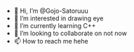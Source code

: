 - 👋 Hi, I’m @Gojo-Satoruuu
- 👀 I’m interested in drawing eye
- 🌱 I’m currently learning C++
- 💞️ I’m looking to collaborate on not now
- 📫 How to reach me hehe

<!---
Gojo-Satoruuu/Gojo-Satoruuu is a ✨ special ✨ repository because its `README.md` (this file) appears on your GitHub profile.
You can click the Preview link to take a look at your changes.
--->
